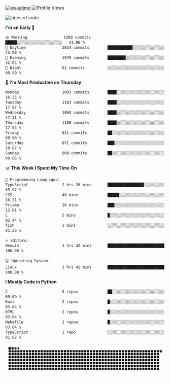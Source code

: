[![wakatime](https://wakatime.com/badge/user/b920b284-3cde-4cd4-b72e-f7f22d050b16.svg)](https://wakatime.com/@b920b284-3cde-4cd4-b72e-f7f22d050b16)
![Profile Views](http://img.shields.io/badge/Profile%20Views-4586-blue)
<!--START_SECTION:waka-->
![Lines of code](https://img.shields.io/badge/From%20Hello%20World%20I%27ve%20Written-5.3%20million%20lines%20of%20code-blue)

**I'm an Early 🐤** 

```text
🌞 Morning                1300 commits        █████░░░░░░░░░░░░░░░░░░░░   21.06 % 
🌆 Daytime                2834 commits        ███████████░░░░░░░░░░░░░░   45.90 % 
🌃 Evening                1979 commits        ████████░░░░░░░░░░░░░░░░░   32.05 % 
🌙 Night                  61 commits          ░░░░░░░░░░░░░░░░░░░░░░░░░   00.99 % 
```
📅 **I'm Most Productive on Thursday** 

```text
Monday                   1003 commits        ████░░░░░░░░░░░░░░░░░░░░░   16.25 % 
Tuesday                  1103 commits        ████░░░░░░░░░░░░░░░░░░░░░   17.87 % 
Wednesday                1069 commits        ████░░░░░░░░░░░░░░░░░░░░░   17.31 % 
Thursday                 1108 commits        ████░░░░░░░░░░░░░░░░░░░░░   17.95 % 
Friday                   611 commits         ██░░░░░░░░░░░░░░░░░░░░░░░   09.90 % 
Saturday                 671 commits         ███░░░░░░░░░░░░░░░░░░░░░░   10.87 % 
Sunday                   609 commits         ██░░░░░░░░░░░░░░░░░░░░░░░   09.86 % 
```


📊 **This Week I Spent My Time On** 

```text
💬 Programming Languages: 
TypeScript               2 hrs 26 mins       ████████████████░░░░░░░░░   65.97 % 
CSS                      40 mins             █████░░░░░░░░░░░░░░░░░░░░   18.21 % 
Prisma                   26 mins             ███░░░░░░░░░░░░░░░░░░░░░░   12.01 % 
C                        5 mins              █░░░░░░░░░░░░░░░░░░░░░░░░   02.44 % 
fish                     3 mins              ░░░░░░░░░░░░░░░░░░░░░░░░░   01.36 % 

🔥 Editors: 
Neovim                   3 hrs 42 mins       █████████████████████████   100.00 % 

💻 Operating System: 
Linux                    3 hrs 42 mins       █████████████████████████   100.00 % 
```

**I Mostly Code in Python** 

```text
C                        5 repos             ██░░░░░░░░░░░░░░░░░░░░░░░   09.09 % 
Rust                     2 repos             █░░░░░░░░░░░░░░░░░░░░░░░░   03.64 % 
HTML                     2 repos             █░░░░░░░░░░░░░░░░░░░░░░░░   03.64 % 
Makefile                 2 repos             █░░░░░░░░░░░░░░░░░░░░░░░░   03.64 % 
TypeScript               1 repo              ░░░░░░░░░░░░░░░░░░░░░░░░░   01.82 % 
```




<!--END_SECTION:waka-->
![Snake animation](https://raw.githubusercontent.com/timmypidashev/timmypidashev/main/commits.svg)
